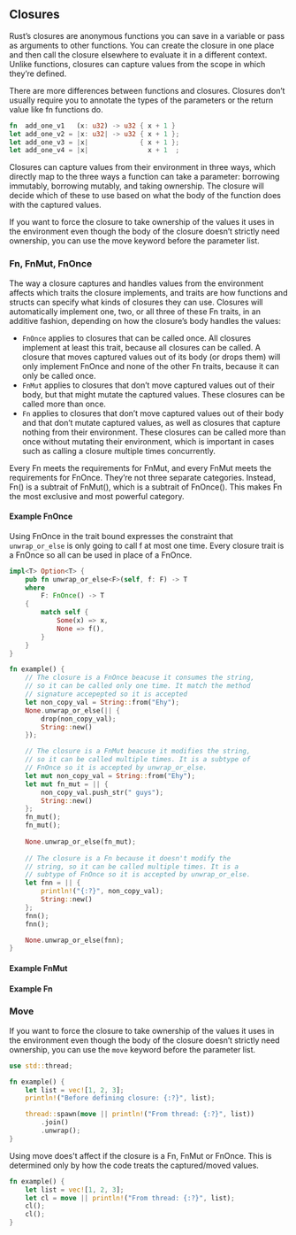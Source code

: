 
## Closures

Rust’s closures are anonymous functions you can save in a variable or pass as arguments to other functions. 
You can create the closure in one place and then call the closure elsewhere to evaluate it in a different 
context. Unlike functions, closures can capture values from the scope in which they’re defined.

There are more differences between functions and closures. Closures don’t usually require you to annotate 
the types of the parameters or the return value like fn functions do.

```rust
fn  add_one_v1   (x: u32) -> u32 { x + 1 }
let add_one_v2 = |x: u32| -> u32 { x + 1 };
let add_one_v3 = |x|             { x + 1 };
let add_one_v4 = |x|               x + 1  ;
```

Closures can capture values from their environment in three ways, which directly map to the three ways a
function can take a parameter: borrowing immutably, borrowing mutably, and taking ownership. The closure
will decide which of these to use based on what the body of the function does with the captured values.

If you want to force the closure to take ownership of the values it uses in the environment even though
the body of the closure doesn’t strictly need ownership, you can use the move keyword before the parameter 
list.

### Fn, FnMut, FnOnce

The way a closure captures and handles values from the environment affects which traits the closure 
implements, and traits are how functions and structs can specify what kinds of closures they can 
use. Closures will automatically implement one, two, or all three of these Fn traits, in an additive 
fashion, depending on how the closure’s body handles the values:

- `FnOnce` applies to closures that can be called once. All closures implement at least this trait, 
because all closures can be called. A closure that moves captured values out of its body (or drops
them) will only implement FnOnce and none of the other Fn traits, because it can only be called once.
- `FnMut` applies to closures that don’t move captured values out of their body, but that might mutate 
the captured values. These closures can be called more than once.
- `Fn` applies to closures that don’t move captured values out of their body and that don’t mutate 
captured values, as well as closures that capture nothing from their environment. These closures 
can be called more than once without mutating their environment, which is important in cases such 
as calling a closure multiple times concurrently.

Every Fn meets the requirements for FnMut, and every FnMut meets the requirements for FnOnce. They’re
not three separate categories. Instead, Fn() is a subtrait of FnMut(), which is a subtrait of FnOnce().
This makes Fn the most exclusive and most powerful category.

#### Example FnOnce

Using FnOnce in the trait bound expresses the constraint that `unwrap_or_else` is only going to call
f at most one time. Every closure trait is a FnOnce so all can be used in place of a FnOnce.

```rust
impl<T> Option<T> {
    pub fn unwrap_or_else<F>(self, f: F) -> T
    where
        F: FnOnce() -> T
    {
        match self {
            Some(x) => x,
            None => f(),
        }
    }
}

fn example() {
    // The closure is a FnOnce beacuse it consumes the string,
    // so it can be called only one time. It match the method 
    // signature accepepted so it is accepted
    let non_copy_val = String::from("Ehy");
    None.unwrap_or_else(|| {
        drop(non_copy_val);
        String::new()
    });

    // The closure is a FnMut beacuse it modifies the string,
    // so it can be called multiple times. It is a subtype of
    // FnOnce so it is accepted by unwrap_or_else.
    let mut non_copy_val = String::from("Ehy");
    let mut fn_mut = || {
        non_copy_val.push_str(" guys");
        String::new()
    };
    fn_mut();
    fn_mut();
    
    None.unwrap_or_else(fn_mut);
    
    // The closure is a Fn because it doesn't modify the 
    // string, so it can be called multiple times. It is a 
    // subtype of FnOnce so it is accepted by unwrap_or_else.
    let fnn = || {
        println!("{:?}", non_copy_val);
        String::new()
    };
    fnn();
    fnn();

    None.unwrap_or_else(fnn);
}

```

#### Example FnMut



#### Example Fn

### Move

If you want to force the closure to take ownership of the values it uses in the environment even 
though the body of the closure doesn’t strictly need ownership, you can use the `move` keyword 
before the parameter list.

```rust
use std::thread;

fn example() {
    let list = vec![1, 2, 3];
    println!("Before defining closure: {:?}", list);

    thread::spawn(move || println!("From thread: {:?}", list))
        .join()
        .unwrap();
}
```

Using move does't affect if the closure is a Fn, FnMut or FnOnce. This is determined only by how
the code treats the captured/moved values.

```rust
fn example() {
    let list = vec![1, 2, 3];
    let cl = move || println!("From thread: {:?}", list);
    cl();
    cl();
}
```